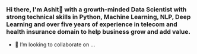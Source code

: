 ### Hi there, I'm Ashit👋 with a growth-minded Data Scientist with strong technical skills in Python, Machine Learning, NLP, Deep Learning and over five years of experience in telecom and health insurance domain to help business grow and add value.

- 👯 I’m looking to collaborate on ...

<!--
**Ashit-cloud/Ashit-cloud** is a ✨ _special_ ✨ repository because its `README.md` (this file) appears on your GitHub profile.

Here are some ideas to get you started:

- 🔭 I’m currently working on ...
- 🌱 I’m currently learning ...
- 👯 I’m looking to collaborate on ...
- 🤔 I’m looking for help with ...
- 💬 Ask me about ...
- 📫 How to reach me: ...
- 😄 Pronouns: ...
- ⚡ Fun fact: ...
-->
